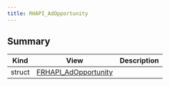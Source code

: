 ```yaml
---
title: RHAPI_AdOpportunity
---
```


## Summary
| Kind | View | Description |
|------|------|-------------|
|struct|[FRHAPI_AdOpportunity](/unreal-plugins/all/structfrhapi__adopportunity/#structFRHAPI__AdOpportunity)||
